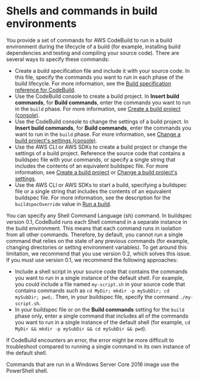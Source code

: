 # Shells and commands in build environments<a name="build-env-ref-cmd"></a>

You provide a set of commands for AWS CodeBuild to run in a build environment during the lifecycle of a build \(for example, installing build dependencies and testing and compiling your source code\)\. There are several ways to specify these commands:
+ Create a build specification file and include it with your source code\. In this file, specify the commands you want to run in each phase of the build lifecycle\. For more information, see the [Build specification reference for CodeBuild](build-spec-ref.md)\.
+ Use the CodeBuild console to create a build project\. In **Insert build commands**, for **Build commands**, enter the commands you want to run in the `build` phase\. For more information, see [Create a build project \(console\)](create-project-console.md)\.
+ Use the CodeBuild console to change the settings of a build project\. In **Insert build commands**, for **Build commands**, enter the commands you want to run in the `build` phase\. For more information, see [Change a build project's settings \(console\)](change-project.md#change-project-console)\.
+ Use the AWS CLI or AWS SDKs to create a build project or change the settings of a build project\. Reference the source code that contains a buildspec file with your commands, or specify a single string that includes the contents of an equivalent buildspec file\. For more information, see [Create a build project](create-project.md) or [Change a build project's settings](change-project.md)\.
+ Use the AWS CLI or AWS SDKs to start a build, specifying a buildspec file or a single string that includes the contents of an equivalent buildspec file\. For more information, see the description for the `buildspecOverride` value in [Run a build](run-build.md)\.

You can specify any Shell Command Language \(sh\) command\. In buildspec version 0\.1, CodeBuild runs each Shell command in a separate instance in the build environment\. This means that each command runs in isolation from all other commands\. Therefore, by default, you cannot run a single command that relies on the state of any previous commands \(for example, changing directories or setting environment variables\)\. To get around this limitation, we recommend that you use version 0\.2, which solves this issue\. If you must use version 0\.1, we recommend the following approaches:
+ Include a shell script in your source code that contains the commands you want to run in a single instance of the default shell\. For example, you could include a file named `my-script.sh` in your source code that contains commands such as `cd MyDir; mkdir -p mySubDir; cd mySubDir; pwd;`\. Then, in your buildspec file, specify the command `./my-script.sh`\. 
+ In your buildspec file or on the **Build commands** setting for the `build` phase only, enter a single command that includes all of the commands you want to run in a single instance of the default shell \(for example, `cd MyDir && mkdir -p mySubDir && cd mySubDir && pwd`\)\. 

If CodeBuild encounters an error, the error might be more difficult to troubleshoot compared to running a single command in its own instance of the default shell\.

Commands that are run in a Windows Server Core 2016 image use the PowerShell shell\.